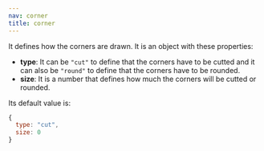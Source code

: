 ```yaml
---
nav: corner
title: corner
---
```


It defines how the corners are drawn. It is an object with these properties:

- **type**: It can be `"cut"` to define that the corners have to be cutted and it can also be `"round"` to define that the corners have to be rounded.
- **size**: It is a number that defines how much the corners will be cutted or rounded.

Its default value is:

```javascript
{
  type: "cut",
  size: 0
}
```
